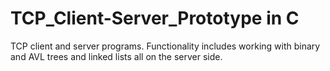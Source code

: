 # TCP_Client-Server_Prototype in C
TCP client and server programs. Functionality includes working with binary and AVL trees and linked lists all on the server side.
